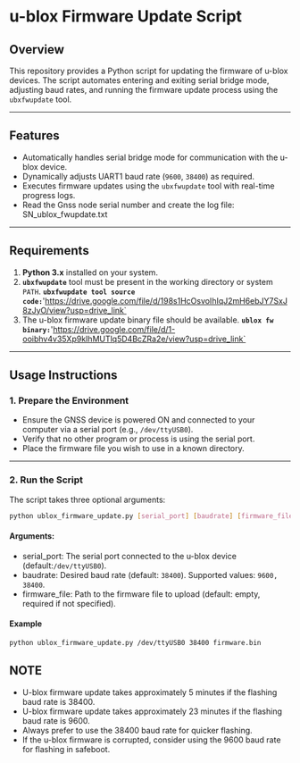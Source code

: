 # **u-blox Firmware Update Script**

## **Overview**
This repository provides a Python script for updating the firmware of u-blox devices. The script automates entering and exiting serial bridge mode, adjusting baud rates, and running the firmware update process using the `ubxfwupdate` tool.

---

## **Features**
- Automatically handles serial bridge mode for communication with the u-blox device.
- Dynamically adjusts UART1 baud rate (`9600`, `38400`) as required.
- Executes firmware updates using the `ubxfwupdate` tool with real-time progress logs.
- Read the Gnss node serial number and create the log file: SN_ublox_fwupdate.txt

---

## **Requirements**
1. **Python 3.x** installed on your system.
2. **`ubxfwupdate`** tool must be present in the working directory or system `PATH`.
   **`ubxfwupdate tool source code:`**'https://drive.google.com/file/d/198s1HcOsvoIhIqJ2mH6ebJY7SxJ8zJyO/view?usp=drive_link`
3. The u-blox firmware update binary file should be available.
   **`ublox fw binary:`**'https://drive.google.com/file/d/1-ooibhv4v35Xp9kIhMUTlq5D4BcZRa2e/view?usp=drive_link`

---

## **Usage Instructions**

### **1. Prepare the Environment**
- Ensure the GNSS device is powered ON and connected to your computer via a serial port (e.g., `/dev/ttyUSB0`).
- Verify that no other program or process is using the serial port.
- Place the firmware file you wish to use in a known directory.

---

### **2. Run the Script**
The script takes three optional arguments:

```bash
python ublox_firmware_update.py [serial_port] [baudrate] [firmware_file]
```
#### Arguments:
- serial_port: The serial port connected to the u-blox device (default:`/dev/ttyUSB0`).
- baudrate: Desired baud rate (default: `38400`). Supported values: `9600, 38400`.
- firmware_file: Path to the firmware file to upload (default: empty, required if not specified).

#### Example
```bash
python ublox_firmware_update.py /dev/ttyUSB0 38400 firmware.bin

```
## **NOTE**
- U-blox firmware update takes approximately 5 minutes if the flashing baud rate is 38400.
- U-blox firmware update takes approximately 23 minutes if the flashing baud rate is 9600.
- Always prefer to use the 38400 baud rate for quicker flashing.
- If the u-blox firmware is corrupted, consider using the 9600 baud rate for flashing in safeboot.